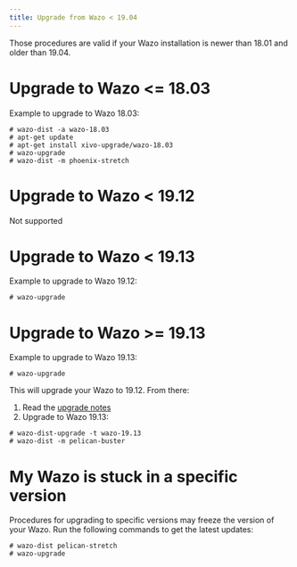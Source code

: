 ```yaml
---
title: Upgrade from Wazo < 19.04
---
```


Those procedures are valid if your Wazo installation is newer than 18.01
and older than 19.04.

Upgrade to Wazo <= 18.03
=========================

Example to upgrade to Wazo 18.03:

```ShellSession
# wazo-dist -a wazo-18.03
# apt-get update
# apt-get install xivo-upgrade/wazo-18.03
# wazo-upgrade
# wazo-dist -m phoenix-stretch
```

Upgrade to Wazo < 19.12
========================

Not supported

Upgrade to Wazo < 19.13
========================

Example to upgrade to Wazo 19.12:

```ShellSession
# wazo-upgrade
```

Upgrade to Wazo >= 19.13
=========================

Example to upgrade to Wazo 19.13:

```ShellSession
# wazo-upgrade
```

This will upgrade your Wazo to 19.12. From there:

1.  Read the [upgrade notes](/uc-doc/upgrade/upgrade_notes)
2.  Upgrade to Wazo 19.13:

```ShellSession
# wazo-dist-upgrade -t wazo-19.13
# wazo-dist -m pelican-buster
```

My Wazo is stuck in a specific version
======================================

Procedures for upgrading to specific versions may freeze the version of
your Wazo. Run the following commands to get the latest updates:

```ShellSession
# wazo-dist pelican-stretch
# wazo-upgrade
```
